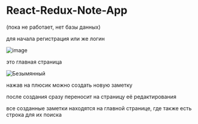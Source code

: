 # React-Redux-Note-App

(пока не работает, нет базы данных)

для начала регистрация или же логин

![image](https://github.com/Bonk123123/React-Redux-Note-App/assets/108802691/1547071b-af94-4b4b-bc60-1a089b1c186b)

это главная страница

![Безымянный](https://github.com/Bonk123123/React-Redux-Note-App/assets/108802691/be6cd986-2cda-4ecb-b7dc-d723605c3122)

нажав на плюсик можно создать новую заметку

после создания сразу переносит на страницу её редактирования

все созданные заметки находятся на главной странице, где также есть строка для их поиска
